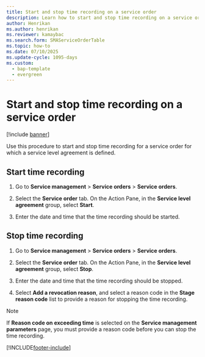 ```yaml
---
title: Start and stop time recording on a service order 
description: Learn how to start and stop time recording on a service order, including step-by-step processes for starting and stopping time recording.
author: Henrikan
ms.author: henrikan
ms.reviewer: kamaybac
ms.search.form: SMAServiceOrderTable
ms.topic: how-to
ms.date: 07/10/2025
ms.update-cycle: 1095-days
ms.custom: 
  - bap-template
  - evergreen
---
```


# Start and stop time recording on a service order

[!include [banner](../includes/banner.md)]

Use this procedure to start and stop time recording for a service order for which a service level agreement is defined.

## Start time recording

1. Go to **Service management** \> **Service orders** \> **Service orders**.

2. Select the **Service order** tab. On the Action Pane, in the **Service level agreement** group, select **Start**.

3. Enter the date and time that the time recording should be started.

## Stop time recording

1. Go to **Service management** \> **Service orders** \> **Service orders**.

2. Select the **Service order** tab. On the Action Pane, in the **Service level agreement** group, select **Stop**.

3. Enter the date and time that the time recording should be stopped.

4. Select **Add a revocation reason**, and select a reason code in the **Stage reason code** list to provide a reason for stopping the time recording.

> [!NOTE]
> If **Reason code on exceeding time** is selected on the **Service management parameters** page, you must provide a reason code before you can stop the time recording.

[!INCLUDE[footer-include](../../includes/footer-banner.md)]
